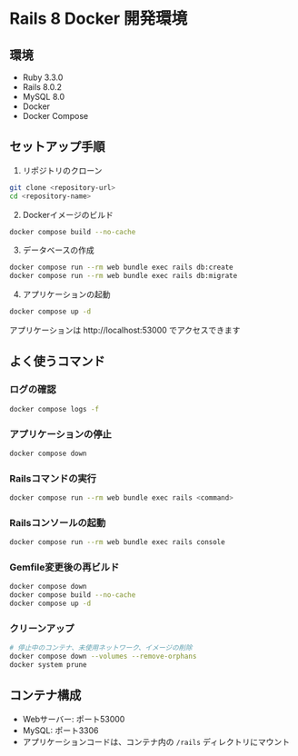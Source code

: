 
# Rails 8 Docker 開発環境

## 環境
- Ruby 3.3.0
- Rails 8.0.2
- MySQL 8.0
- Docker
- Docker Compose

## セットアップ手順

1. リポジトリのクローン
```bash
git clone <repository-url>
cd <repository-name>
```

2. Dockerイメージのビルド
```bash
docker compose build --no-cache
```

3. データベースの作成
```bash
docker compose run --rm web bundle exec rails db:create
docker compose run --rm web bundle exec rails db:migrate
```

4. アプリケーションの起動
```bash
docker compose up -d
```

アプリケーションは http://localhost:53000 でアクセスできます

## よく使うコマンド

### ログの確認
```bash
docker compose logs -f
```

### アプリケーションの停止
```bash
docker compose down
```

### Railsコマンドの実行
```bash
docker compose run --rm web bundle exec rails <command>
```

### Railsコンソールの起動
```bash
docker compose run --rm web bundle exec rails console
```

### Gemfile変更後の再ビルド
```bash
docker compose down
docker compose build --no-cache
docker compose up -d
```

### クリーンアップ
```bash
# 停止中のコンテナ、未使用ネットワーク、イメージの削除
docker compose down --volumes --remove-orphans
docker system prune
```

## コンテナ構成
- Webサーバー: ポート53000
- MySQL: ポート3306
- アプリケーションコードは、コンテナ内の `/rails` ディレクトリにマウント
